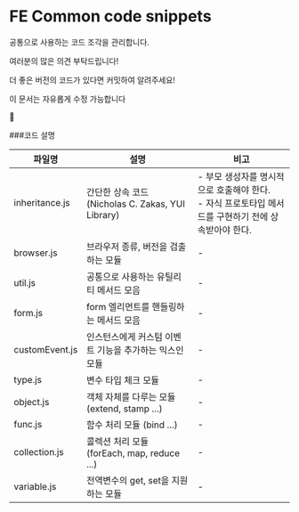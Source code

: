 FE Common code snippets
====

공통으로 사용하는 코드 조각을 관리합니다.

여러분의 많은 의견 부탁드립니다!

더 좋은 버전의 코드가 있다면 커밋하여 알려주세요!

이 문서는 자유롭게 수정 가능합니다

:clap:

###코드 설명

|파일명|설명|비고|
|----|-----------|------|
|inheritance.js|간단한 상속 코드 (Nicholas C. Zakas, YUI Library)|- 부모 생성자를 명시적으로 호출해야 한다.<br />- 자식 프로토타입 메서드를 구현하기 전에 상속받아야 한다.|
|browser.js|브라우저 종류, 버전을 검출하는 모듈|-|
|util.js|공통으로 사용하는 유틸리티 메서드 모음|-|
|form.js|form 엘리먼트를 핸들링하는 메서드 모음|-|
|customEvent.js|인스턴스에게 커스텀 이벤트 기능을 추가하는 믹스인 모듈|-|
|type.js|변수 타입 체크 모듈|-|
|object.js|객체 자체를 다루는 모듈 (extend, stamp ...)|-|
|func.js|함수 처리 모듈 (bind ...)|-|
|collection.js|콜렉션 처리 모듈 (forEach, map, reduce ...)|-|
|variable.js|전역변수의 get, set을 지원하는 모듈|-|